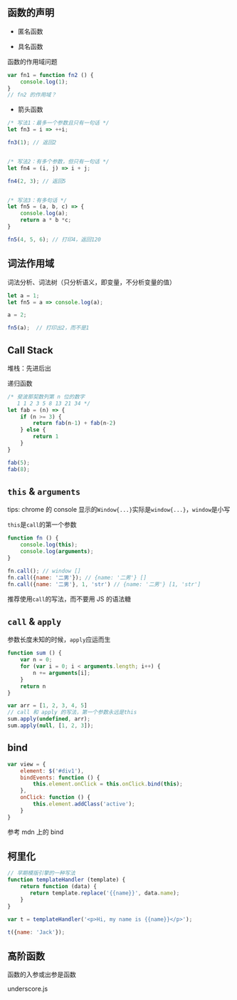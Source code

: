函数的声明
---
* 匿名函数



* 具名函数

函数的作用域问题
```javascript
var fn1 = function fn2 () {
    console.log(1);
}
// fn2 的作用域？
```

* 箭头函数

```javascript
/* 写法1：最多一个参数且只有一句话 */
let fn3 = i => ++i;

fn3(1); // 返回2


/* 写法2：有多个参数，但只有一句话 */
let fn4 = (i, j) => i + j;

fn4(2, 3); // 返回5


/* 写法3：有多句话 */
let fn5 = (a, b, c) => {
    console.log(a);
    return a * b *c;
}

fn5(4, 5, 6); // 打印4，返回120
```

词法作用域
---
词法分析、词法树（只分析语义，即变量，不分析变量的值）
```javascript
let a = 1;
let fn5 = a => console.log(a);

a = 2;

fn5(a);  // 打印出2，而不是1
```

Call Stack
---
堆栈：先进后出

递归函数
```javascript
/* 斐波那契数列第 n 位的数字
   1 1 2 3 5 8 13 21 34 */
let fab = (n) => {
    if (n >= 3) {
        return fab(n-1) + fab(n-2)
    } else {
        return 1
    }
}

fab(5);
fab(8);
```

`this` & `arguments`
---
tips: chrome 的 console 显示的`Window{...}`实际是`window{...}`，`window`是小写

`this`是`call`的第一个参数

```javascript
function fn () {
    console.log(this);
    console.log(arguments);
}

fn.call(); // window []
fn.call({name: '二男'}); // {name: '二男'} []
fn.call({name: '二男'}, 1, 'str') // {name: '二男'} [1, 'str']
```

推荐使用`call`的写法，而不要用 JS 的语法糖

`call` & `apply`
---
参数长度未知的时候，`apply`应运而生
```javascript
function sum () {
    var n = 0;
    for (var i = 0; i < arguments.length; i++) {
        n += arguments[i];
    }
    return n
}

var arr = [1, 2, 3, 4, 5]
// call 和 apply 的写法，第一个参数永远是this
sum.apply(undefined, arr);
sum.apply(null, [1, 2, 3]);
```

bind
---
```javascript
var view = {
    element: $('#div1'),
    bindEvents: function () {
        this.element.onClick = this.onClick.bind(this);
    },
    onClick: function () {
        this.element.addClass('active');
    }
}
```

参考 mdn 上的 bind

柯里化
---
```javascript
// 早期模版引擎的一种写法
function templateHandler (template) {
    return function (data) {
       return template.replace('{{name}}', data.name);
    }
}

var t = templateHandler('<p>Hi, my name is {{name}}</p>');

t({name: 'Jack'});
```

高阶函数
---
函数的入参或出参是函数

underscore.js
